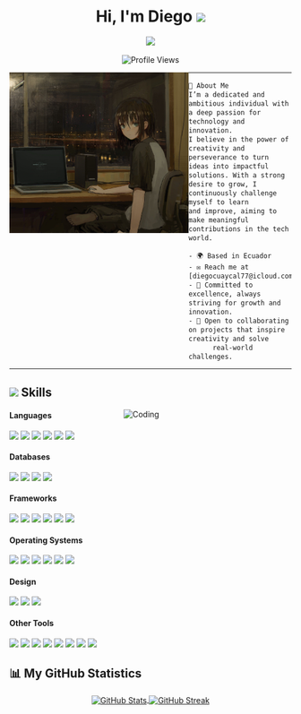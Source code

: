 
<!-- Header -->
<h1 align="center"><b>Hi, I'm Diego</b> <img src="https://media.giphy.com/media/hvRJCLFzcasrR4ia7z/giphy.gif" width="35"></h1>

<p align="center">
  <a href="https://github.com/DenverCoder1/readme-typing-svg">
    <img src="https://readme-typing-svg.herokuapp.com?font=Time+New+Roman&color=%2300C4CC&size=25&center=true&vCenter=true&width=600&height=100&lines=Passionate+Learner+and+Innovator;Eager+to+Learn+and+Grow;Exploring+New+Technologies;Driven+to+Create+Impactful+Solutions" />
  </a>
</p>


<p align="center"> 
  <img src="https://komarev.com/ghpvc/?username=DiegoCuaycal&label=Profile%20views&color=0047AB&style=plastic" alt="Profile Views" height="25px" width="160px"/> 
</p>


<img align="left" src="https://github.com/I-am-vishalmaurya/I-am-vishalmaurya/blob/main/cropped_image.png" alt="Unfortunately I didn't find the author of the pic, feel to open a pull request if found" width="320" />
<hr>

```
👋 About Me
I’m a dedicated and ambitious individual with a deep passion for technology and
innovation.
I believe in the power of creativity and perseverance to turn ideas into impactful
solutions. With a strong desire to grow, I continuously challenge myself to learn
and improve, aiming to make meaningful contributions in the tech world.  

- 🌍 Based in Ecuador  
- ✉️ Reach me at [diegocuaycal77@icloud.com] 
- 🌟 Committed to excellence, always striving for growth and innovation.  
- 🤝 Open to collaborating on projects that inspire creativity and solve
      real-world challenges.  
```
<hr>

## <img src="https://media2.giphy.com/media/QssGEmpkyEOhBCb7e1/giphy.gif" width="25"> **Skills**

<img align="right" alt="Coding" width="300" src="https://cdn.dribbble.com/users/1277312/screenshots/14733298/media/39b1045e593737587dd60e42c8422d1f.gif" />

#### **Languages**
<p>
  <img src="https://img.shields.io/badge/C%23-%23239120.svg?style=for-the-badge&logo=csharp&logoColor=white">
  <img src="https://img.shields.io/badge/Python-%2314354C.svg?style=for-the-badge&logo=python&logoColor=white">
  <img src="https://img.shields.io/badge/Java-%23ED8B00.svg?style=for-the-badge&logo=openjdk&logoColor=white">
  <img src="https://img.shields.io/badge/JavaScript-%23323330.svg?style=for-the-badge&logo=javascript&logoColor=%23F7DF1E">
  <img src="https://img.shields.io/badge/PHP-%23777BB4.svg?style=for-the-badge&logo=php&logoColor=white">
  <img src="https://img.shields.io/badge/GraphQL-%23E10098.svg?style=for-the-badge&logo=graphql&logoColor=white">
</p>

#### **Databases**
<p>
  <img src="https://img.shields.io/badge/MariaDB-003545?style=for-the-badge&logo=mariadb&logoColor=white">
  <img src="https://img.shields.io/badge/PostgreSQL-%23316192.svg?style=for-the-badge&logo=postgresql&logoColor=white">
  <img src="https://img.shields.io/badge/SQLite-%2307405e.svg?style=for-the-badge&logo=sqlite&logoColor=white">
  <img src="https://img.shields.io/badge/Supabase-3ECF8E?style=for-the-badge&logo=supabase&logoColor=white">
</p>

#### **Frameworks**
<p>
  <img src="https://img.shields.io/badge/.NET-5C2D91?style=for-the-badge&logo=.net&logoColor=white">
  <img src="https://img.shields.io/badge/Bootstrap-%238511FA.svg?style=for-the-badge&logo=bootstrap&logoColor=white">
  <img src="https://img.shields.io/badge/Laravel-%23FF2D20.svg?style=for-the-badge&logo=laravel&logoColor=white">
  <img src="https://img.shields.io/badge/Node.js-6DA55F?style=for-the-badge&logo=node.js&logoColor=white">
  <img src="https://img.shields.io/badge/TailwindCSS-%2338B2AC.svg?style=for-the-badge&logo=tailwind-css&logoColor=white">
  <img src="https://img.shields.io/badge/Vue.js-%2335495e.svg?style=for-the-badge&logo=vuedotjs&logoColor=%234FC08D">
</p>

#### **Operating Systems**
<p>
  <img src="https://img.shields.io/badge/CentOS-%23002660.svg?style=for-the-badge&logo=centos&logoColor=F0F0F0">
  <img src="https://img.shields.io/badge/Fedora-%23294172.svg?style=for-the-badge&logo=fedora&logoColor=white">
  <img src="https://img.shields.io/badge/Kali%20Linux-%23268BEE.svg?style=for-the-badge&logo=kalilinux&logoColor=white">
  <img src="https://img.shields.io/badge/Linux-%23FCC624.svg?style=for-the-badge&logo=linux&logoColor=black">
  <img src="https://img.shields.io/badge/Ubuntu-%23E95420.svg?style=for-the-badge&logo=ubuntu&logoColor=white">
  <img src="https://img.shields.io/badge/Windows-%230078D6.svg?style=for-the-badge&logo=windows&logoColor=white">
</p>

#### **Design**
<p>
  <img src="https://img.shields.io/badge/Adobe%20Fonts-000B1D.svg?style=for-the-badge&logo=Adobe%20Fonts&logoColor=white">
  <img src="https://img.shields.io/badge/Canva-%2300C4CC.svg?style=for-the-badge&logo=Canva&logoColor=white">
  <img src="https://img.shields.io/badge/Figma-%23F24E1E.svg?style=for-the-badge&logo=figma&logoColor=white">
</p>

#### **Other Tools**
<p>
  <img src="https://img.shields.io/badge/Cisco-%23049fd9.svg?style=for-the-badge&logo=cisco&logoColor=black">
  <img src="https://img.shields.io/badge/Docker-%230db7ed.svg?style=for-the-badge&logo=docker&logoColor=white">
  <img src="https://img.shields.io/badge/Jira-%230A0FFF.svg?style=for-the-badge&logo=jira&logoColor=white">
  <img src="https://img.shields.io/badge/Meta-%230467DF.svg?style=for-the-badge&logo=Meta&logoColor=white">
  <img src="https://img.shields.io/badge/Postman-FF6C37?style=for-the-badge&logo=postman&logoColor=white">
  <img src="https://img.shields.io/badge/Power%20BI-F2C811?style=for-the-badge&logo=powerbi&logoColor=black">
  <img src="https://img.shields.io/badge/Git-%23F05033.svg?style=for-the-badge&logo=git&logoColor=white">
  <img src="https://img.shields.io/badge/GitHub-%23121011.svg?style=for-the-badge&logo=github&logoColor=white">
</p>

## **📊 My GitHub Statistics**

<p align="center">
  <a href="http://www.github.com/DiegoCuaycal">
    <img align="center" src="https://github-readme-stats.vercel.app/api?username=DiegoCuaycal&show_icons=true&count_private=true&title_color=0891b2&text_color=ffffff&icon_color=0891b2&bg_color=1c1917&hide_border=true" alt="GitHub Stats" />
  </a>
  <a href="http://www.github.com/DiegoCuaycal">
    <img align="center" src="https://github-readme-streak-stats.herokuapp.com/?user=DiegoCuaycal&stroke=ffffff&background=1c1917&ring=0891b2&fire=0891b2&currStreakNum=ffffff&currStreakLabel=0891b2&sideNums=ffffff&sideLabels=ffffff&dates=ffffff&hide_border=true" alt="GitHub Streak" />
  </a>
</p>







